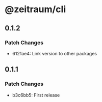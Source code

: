 # @zeitraum/cli

## 0.1.2

### Patch Changes

- 6121ae4: Link version to other packages

## 0.1.1

### Patch Changes

- b3c6bb5: First release
